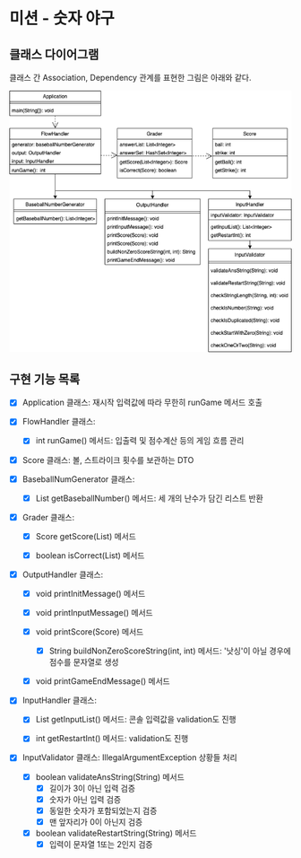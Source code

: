# 미션 - 숫자 야구

## 클래스 다이어그램

클래스 간 Association, Dependency 관계를 표현한 그림은 아래와 같다.

![클래스 다이어그램](./ClassDiagram.png)

## 구현 기능 목록

- [X] Application 클래스: 재시작 입력값에 따라 무한히 runGame 메서드 호출


- [X] FlowHandler 클래스:
    - [X] int runGame() 메서드: 입출력 및 점수계산 등의 게임 흐름 관리


- [X] Score 클래스: 볼, 스트라이크 횟수를 보관하는 DTO

- [X] BaseballNumGenerator 클래스:
    - [X] List<Integer> getBaseballNumber() 메서드: 세 개의 난수가 담긴 리스트 반환

- [X] Grader 클래스:
    - [X] Score getScore(List<Integer>) 메서드
    - [X] boolean isCorrect(List<Integer>) 메서드


- [X] OutputHandler 클래스:
    - [X] void printInitMessage() 메서드
    - [X] void printInputMessage() 메서드
    - [X] void printScore(Score) 메서드
        - [X] String buildNonZeroScoreString(int, int) 메서드: '낫싱'이 아닐 경우에 점수를 문자열로 생성
    - [X] void printGameEndMessage() 메서드


- [X] InputHandler 클래스:
    - [X] List<Integer> getInputList() 메서드: 콘솔 입력값을 validation도 진행
    - [X] int getRestartInt() 메서드: validation도 진행


- [X] InputValidator 클래스: IllegalArgumentException 상황들 처리
    - [X] boolean validateAnsString(String) 메서드
        - [X] 길이가 3이 아닌 입력 검증
        - [X] 숫자가 아닌 입력 검증
        - [X] 동일한 숫자가 포함되었는지 검증
        - [X] 맨 앞자리가 0이 아닌지 검증
    - [X] boolean validateRestartString(String) 메서드
        - [X] 입력이 문자열 1또는 2인지 검증
